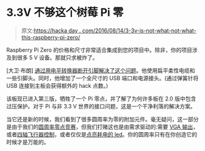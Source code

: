# 3.3V 不够这个树莓 Pi 零

> 原文:[https://hacka day . com/2016/08/14/3-3v-is-not-what-not-what-this-raspberry-pi-zero/](https://hackaday.com/2016/08/14/3-3v-is-not-enough-for-this-raspberry-pi-zero/)

Raspberry Pi Zero 的价格和尺寸非常适合集成到您的项目中。除非，你的项目涉及到很多 5 V 设备。那就只求被炸了。

[大卫·布朗] [通过用电平转换器断开引脚解决了这个问题](https://hackaday.io/project/11222-raspberry-pi-zero-breakout)。他使用扁平柔性电缆和一些引脚头。同时，他增加了一个全尺寸的 USB 端口和电源接头。(通过弹簧针将 USB 连接到主板会获得额外的 hack 点数。)

该板现已进入第三版，牺牲了一个 Pi 零点，并了解了为何许多板在 2.0 版中包含过压保护。对于 Pi 与非 3.3 V 世界的接口问题，这是一个干净利落的解决方案。

当它还是新的时候，我们看到了很多圆周率为零的附加元件。毫无疑问，这一部分是由于我们的[圆周率零点竞赛](https://hackaday.io/contest/9326-adafruit-pi-zero-contest)，但我们打赌这也是由需求驱动的:需要 [VGA 输出](http://hackaday.com/2016/02/21/5-vga-for-raspberry-pi/)，或者[四轴飞行器控制](http://hackaday.com/2016/02/16/a-quadcopter-controlled-by-a-pi-zero/)，或者仅仅是[点亮耗电的 led](http://hackaday.com/2016/02/14/controlling-rgb-leds-with-the-pi-zero/)。你的圆周率只有在你创造它的时候才是万能的。